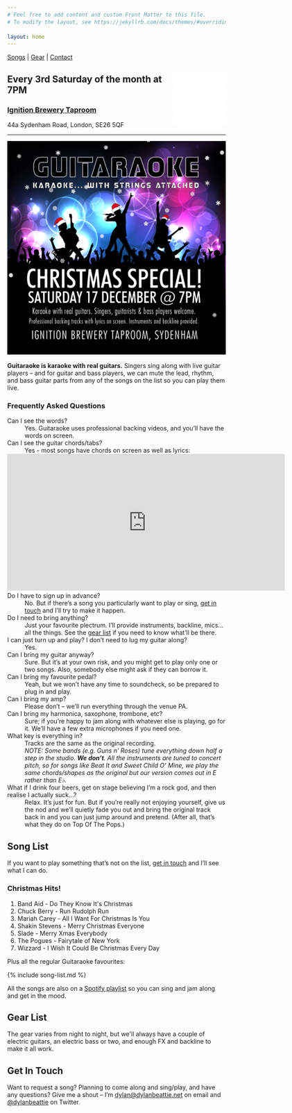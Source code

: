 ```yaml
---
# Feel free to add content and custom Front Matter to this file.
# To modify the layout, see https://jekyllrb.com/docs/themes/#overriding-theme-defaults

layout: home
---
```


<nav>
<a href="#song-list">Songs</a>
|
<a href="#gear-list">Gear</a>
|
<a href="#get-in-touch">Contact</a>
</nav>

<section style="text-align: left;">
<a href="https://ignition.beer/">
<img src="ignition-logo-white-on-trans.webp" style="float: right; width: 120px; height: 120px;" />
</a>
    <h2>Every 3rd Saturday of the month at 7PM</h2>
    <h3><a href="https://ignition.beer/">Ignition Brewery Taproom</a></h3>
    <p>44a Sydenham Road, London, SE26 5QF</p>
</section>
<hr />
<img src="/assets/img/guitaraoke-december-social-media-image1200.png" alt="Christmas Special!" />

<p><strong>Guitaraoke is karaoke with real guitars.</strong> Singers sing along with live guitar players – and for guitar and bass players, we can mute the lead, rhythm, and bass guitar parts from any of the songs on the list so you can play them live.</p>

### Frequently Asked Questions

<dl>
    <dt>Can I see the words?</dt>
    <dd>Yes. Guitaraoke uses professional backing videos, and you’ll have the words on screen.</dd>
    <dt>Can I see the guitar chords/tabs?</dt>
    <dd>Yes - most songs have chords on screen as well as lyrics:</dd>
    <section class="youtube-wrapper">
    <iframe width="640" height="315" src="https://www.youtube.com/embed/r_e4PJLCEdg" title="YouTube video player" frameborder="0" allow="accelerometer; autoplay; clipboard-write; encrypted-media; gyroscope; picture-in-picture" allowfullscreen></iframe>
    </section>
    <dt>Do I have to sign up in advance?</dt>
    <dd>No. But if there’s a song you particularly want to play or sing, <a href="#get-in-touch">get in touch</a> and I’ll try to make it happen.</dd>
    <dt>Do I need to bring anything?</dt>
    <dd>Just your favourite plectrum. I’ll provide instruments, backline, mics... all the things. See the <a href="#gear-list">gear list</a> if you need to know what’ll be there.</dd>
    <dt>I can just turn up and play? I don’t need to lug my guitar along?</dt>
    <dd>Yes.</dd>
    <dt>Can I bring my guitar anyway?</dt>
    <dd>Sure. But it’s at your own risk, and you might get to play only one or two songs. Also, somebody else might ask if they can borrow it.</dd>
    <dt>Can I bring my favourite pedal?</dt>
    <dd>Yeah, but we won’t have any time to soundcheck, so be prepared to plug in and play.</dd>
    <dt>Can I bring my amp?</dt>
    <dd>Please don’t – we’ll run everything through the venue PA.</dd>
    <dt>Can I bring my harmonica, saxophone, trombone, etc?</dt>
    <dd>Sure; if you’re happy to jam along with whatever else is playing, go for it. We’ll have a few extra microphones if you need one.</dd>
    <dt>What key is everything in?</dt>
    <dd>Tracks are the same as the original recording.</dd>
    <dd><em>NOTE: Some bands (e.g. Guns n’ Roses) tune everything down half a step in the studio. <strong>We don’t</strong>. All the instruments are tuned to concert pitch, so for songs like Beat It and Sweet Child O’ Mine, we play the same chords/shapes as the original but our version comes out in E rather than E♭.</em></dd>
    <dt>What if I drink four beers, get on stage believing I’m a rock god, and then realise I actually suck...?</dt>
    <dd>Relax. It’s just for fun. But if you’re really not enjoying yourself, give us the nod and we’ll quietly fade you out and bring the original track back in and you can just jump around and pretend. (After all, that’s what they do on Top Of The Pops.)</dd>
</dl>

## Song List

If you want to play something that’s not on the list, [get in touch](#get-in-touch) and I’ll see what I can do.

### Christmas Hits!

1. Band Aid - Do They Know It's Christmas
1. Chuck Berry - Run Rudolph Run
1. Mariah Carey - All I Want For Christmas Is You
1. Shakin Stevens - Merry Christmas Everyone
1. Slade - Merry Xmas Everybody
1. The Pogues - Fairytale of New York
1. Wizzard - I Wish It Could Be Christmas Every Day

Plus all the regular Guitaraoke favourites:

{% include song-list.md %}

All the songs are also on a [Spotify playlist](https://open.spotify.com/playlist/0qIr80VVG38TWuQzs1Api6?si=b6b8a77fdfcf4ebe) so you can sing and jam along and get in the mood.

## Gear List

The gear varies from night to night, but we'll always have a couple of electric guitars, an electric bass or two, and enough FX and backline to make it all work.

## Get In Touch

Want to request a song? Planning to come along and sing/play, and have any questions? Give me a shout – I’m [dylan@dylanbeattie.net](mailto:dylan@dylanbeattie.net) on email and [@dylanbeattie](https://twitter.com/dylanbeattie) on Twitter.
